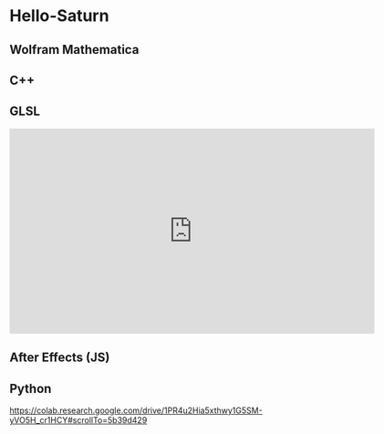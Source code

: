 # Hello-Saturn

## Wolfram Mathematica

## C++

## GLSL

<iframe width="640" height="360" frameborder="0" src="https://www.shadertoy.com/embed/stByRG?gui=true&t=10&paused=true&muted=false" allowfullscreen></iframe>

## After Effects (JS)

## Python

https://colab.research.google.com/drive/1PR4u2Hia5xthwy1G5SM-yVO5H_cr1HCY#scrollTo=5b39d429
